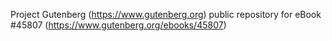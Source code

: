 Project Gutenberg (https://www.gutenberg.org) public repository for eBook #45807 (https://www.gutenberg.org/ebooks/45807)
